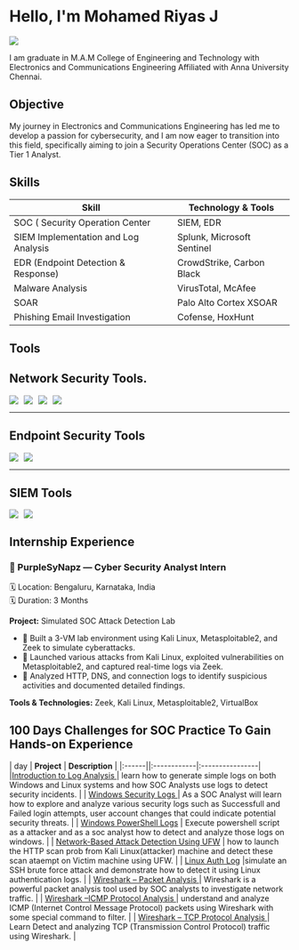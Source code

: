 # Hello, I'm Mohamed Riyas J
<a href="https://www.linkedin.com/feed/"><img src="https://img.shields.io/badge/-LinkedIn-0072b1?&style=for-the-badge&logo=linkedin&logoColor=white" /></a> 


I am graduate in M.A.M College of Engineering and Technology with Electronics and Communications Engineering Affiliated with Anna University Chennai.

## Objective

My journey in Electronics and Communications Engineering has led me to develop a passion for cybersecurity, and I am now eager to transition into this field, specifically aiming to join a Security Operations Center (SOC) as a Tier 1 Analyst.

## Skills

|              Skill                              |     Technology & Tools     |
|-------------------------------------------------|----------------------------|
| SOC ( Security Operation Center                 | SIEM,  EDR                 |
| SIEM Implementation and Log Analysis            | Splunk, Microsoft Sentinel |
| EDR (Endpoint Detection & Response)             | CrowdStrike, Carbon Black  |
| Malware Analysis                                | VirusTotal, McAfee         |
| SOAR                                            | Palo Alto Cortex XSOAR     | 
| Phishing Email Investigation                    | Cofense, HoxHunt           |

## Tools

## Network Security Tools.
<div style="display: flex; gap: 10px; align-items: center; flex-wrap: wrap;">
  <img src="https://img.shields.io/badge/ZEEK-6A5ACD?style=for-the-badge&logoColor=white"  />
  <img src="https://img.shields.io/badge/SNORT-FF5C8A?style=for-the-badge&logoColor=white" />
  <img src="https://img.shields.io/badge/SURICATA-FFA500?style=for-the-badge&logoColor=black" />
  <img src="https://img.shields.io/badge/WIRESHARK-0078D7?style=for-the-badge&logo=Wireshark&logoColor=white" />
</div>

---

## Endpoint Security Tools
<div style="display: flex; gap: 10px; align-items: center; flex-wrap: wrap;">
  <img src="https://img.shields.io/badge/MICROSOFT_DEFENDER-004AEF?style=for-the-badge&logo=Microsoft&logoColor=white" />
  <img src="https://img.shields.io/badge/CROWDSTRIKE_FALCON-000000?style=for-the-badge&logo=CrowdStrike&logoColor=white" />
</div>

---

## SIEM Tools
<div style="display: flex; gap: 10px; align-items: center; flex-wrap: wrap;">
  <img src="https://img.shields.io/badge/MICROSOFT_SENTINEL-0078D4?style=for-the-badge&logo=Microsoft&logoColor=white" />
  <img src="https://img.shields.io/badge/SPLUNK-000000?style=for-the-badge&logo=Splunk&logoColor=white" />
</div>

## Internship Experience

### 🔹 PurpleSyNapz — Cyber Security Analyst Intern
🗓️ Location: Bengaluru, Karnataka, India  
🗓️ Duration:  3 Months

**Project:** Simulated SOC Attack Detection Lab

- 🔸 Built a 3-VM lab environment using Kali Linux, Metasploitable2, and Zeek to simulate cyberattacks.
- 🔸 Launched various attacks from Kali Linux, exploited vulnerabilities on Metasploitable2, and captured real-time logs via Zeek.
- 🔸 Analyzed HTTP, DNS, and connection logs to identify suspicious activities and documented detailed findings.

**Tools & Technologies:** Zeek, Kali Linux, Metasploitable2, VirtualBox





## 100 Days Challenges for SOC Practice To Gain Hands-on Experience

 | day | **Project** | **Description** |
|:------||:------------|:----------------|
|<a href="https://github.com/riyaz12765/100-Days-challenge/blob/main/Day%231-%20Introduction%20to%20Log%20Analysis%20(1).md">Introduction to Log Analysis </a> |  learn how to generate simple logs on both Windows and Linux systems and how SOC Analysts use logs to detect security incidents. |
| <a href="https://github.com/riyaz12765/100-Days-challenge/blob/main/Day%232-%20Log%20Analysis%20Basics_%20Windows%20Security%20Logs.md">Windows Security Logs </a> | As a SOC Analyst will learn how to explore and analyze various security logs such as Successfull and Failed login attempts, user account changes that could indicate potential security threats. |
| <a href="https://github.com/riyaz12765/100-Days-challenge/blob/main/Day%233-%20Log%20Analysis%20Basics_%20Windows%20Powershell%20Logs.md"> Windows PowerShell Logs</a> | Execute powershell script as a attacker and as a soc analyst how to detect and analyze those logs on windows. |
| <a href="https://github.com/riyaz12765/100-Days-challenge/blob/main/Day%234-%20Log%20Analysis%20Basics_%20Network-Based%20Attacks%20on%20Linux.md">  Network-Based Attack Detection Using UFW</a> | how to launch the HTTP scan prob from Kali Linux(attacker) machine and detect these scan ataempt on Victim machine using UFW. |
| <a href="https://github.com/riyaz12765/100-Days-challenge/blob/main/Day%235-%20Log%20Analysis%20Basics_%20Linux%20Auth%20Logs.md">Linux Auth Log</a> |simulate an SSH brute force attack and demonstrate how to detect it using Linux authentication logs. |
| <a href="https://github.com/riyaz12765/100-Days-challenge/blob/main/Day%236-%20Introduction%20to%20Wireshark.md">Wireshark – Packet Analysis </a> | Wireshark is a powerful packet analysis tool used by SOC analysts to investigate network traffic. |
| <a href="https://github.com/riyaz12765/100-Days-challenge/blob/main/Day%237-%20Wireshark%20Basics%20%E2%80%93%20ICMP%20Protocol%20Analysis.md#day7-wireshark-basics--icmp-protocol-analysis">Wireshark –ICMP Protocol Analysis </a> | understand and analyze ICMP (Internet Control Message Protocol) packets using Wireshark with some special command to filter. |
| <a href="https://github.com/riyaz12765/100-Days-challenge/blob/main/Day%238-%20Wireshark%20Basics%20%E2%80%93%20TCP%20Protocol%20Analysis%20(1).md">Wireshark – TCP Protocol Analysis </a> |  Learn Detect and analyzing TCP (Transmission Control Protocol) traffic using Wireshark. |









